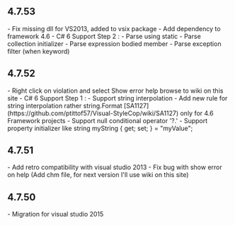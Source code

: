 <H2>4.7.53</H2>
    - Fix missing dll for VS2013, added to vsix package
    - Add dependency to framework 4.6
    - C# 6 Support Step 2 :
        - Parse using static
        - Parse collection initializer
        - Parse expression bodied member
        - Parse exception filter (when keyword)

<H2>4.7.52</H2>
    - Right click on violation and select Show error help browse to wiki on this site
    - C# 6 Support Step 1 :
        - Support string interpolation
        - Add new rule for string interpolation rather string.Format [SA1127](https://github.com/ptittof57/Visual-StyleCop/wiki/SA1127) only for 4.6 Framework projects
        - Support null conditional operator '?.'
        - Support property initializer like string myString { get; set; } = "myValue";

<H2>4.7.51</H2>
    - Add retro compatibility with visual studio 2013
    - Fix bug with show error on help (Add chm file, for next version I'll use wiki on this site)

<H2>4.7.50</H2>
    - Migration for visual studio 2015 
